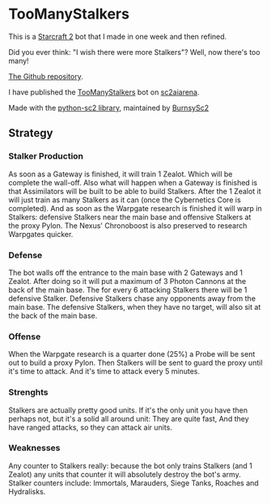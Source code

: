 # TooManyStalkers
This is a [Starcraft 2](https://starcraft2.com/en-us/) bot that I made in one week and then refined.

Did you ever think: "I wish there were more Stalkers"? Well, now there's too many!

[The Github repository](https://github.com/ProfessorQu/TooManyStalkers).

I have published the [TooManyStalkers](https://sc2ai.net/bots/294/) bot on [sc2aiarena](https://sc2ai.net).

Made with the [python-sc2 library](https://github.com/BurnySc2/python-sc2), maintained by [BurnsySc2](https://github.com/BurnySc2/)

## Strategy
### Stalker Production
As soon as a Gateway is finished, it will train 1 Zealot. Which will be complete the wall-off.
Also what will happen when a Gateway is finished is that Assimilators will be built to be able to build Stalkers.
After the 1 Zealot it will just train as many Stalkers as it can (once the Cybernetics Core is completed).
And as soon as the Warpgate research is finished it will warp in Stalkers: defensive Stalkers near the main base and offensive Stalkers at the proxy Pylon.
The Nexus' Chronoboost is also preserved to research Warpgates quicker.

### Defense
The bot walls off the entrance to the main base with 2 Gateways and 1 Zealot.
After doing so it will put a maximum of 3 Photon Cannons at the back of the main base.
The for every 6 attacking Stalkers there will be 1 defensive Stalker. Defensive Stalkers chase any opponents away from the main base.
The defensive Stalkers, when they have no target, will also sit at the back of the main base.

### Offense
When the Warpgate research is a quarter done (25%) a Probe will be sent out to build a proxy Pylon.
Then Stalkers will be sent to guard the proxy until it's time to attack.
And it's time to attack every 5 minutes.

### Strenghts
Stalkers are actually pretty good units. If it's the only unit you have then perhaps not, but it's a solid all around unit:
They are quite fast,
And they have ranged attacks, so they can attack air units.

### Weaknesses
Any counter to Stalkers really: because the bot only trains Stalkers (and 1 Zealot) any units that counter it will absolutely destroy the bot's army.
Stalker counters include: Immortals, Marauders, Siege Tanks, Roaches and Hydralisks.
